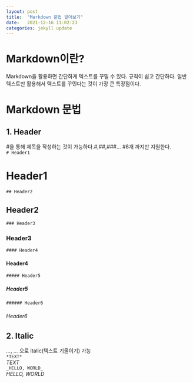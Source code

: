 ```yaml
---
layout: post
title:  "Markdown 문법 알아보기"
date:   2021-12-16 11:02:23
categories: jekyll update
---
```

# Markdown이란?
Markdown을 활용하면 간단하게 텍스트를 꾸밀 수 있다.
규칙이 쉽고 간단하다. 일반 텍스트만 활용해서 텍스트를 꾸민다는 것이 가장 큰 특장점이다.

# Markdown 문법

## 1. Header

#을 통해 제목을 작성하는 것이 가능하다.#,##,###... #6개 까지만 지원한다.   
`# Header1`
# Header1
`## Header2`
## Header2
`### Header3`
### Header3
`#### Header4`
#### Header4
`##### Header5`
##### Header5
`###### Header6`
###### Header6

## 2. Italic

*...*, _..._ 으로 italic(텍스트 기울이기) 가능  
`*TEXT*`  
*TEXT*  
`_HELLO, WORLD_`  
_HELLO, WORLD_  
